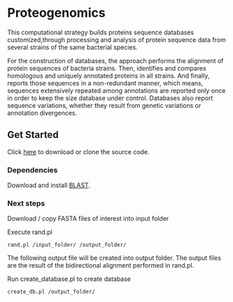 # Proteogenomics

This computational strategy builds proteins sequence databases customized,through processing and analysis of protein sequence data from several strains of the same bacterial species.

For the construction of databases, the approach performs the alignment of protein sequences of bacteria strains. Then, identifies and compares homologous and uniquely annotated proteins in all strains. And finally, reports those sequences in a non-redundant manner, which means, sequences extensively repeated among annotations are reported only once in order to keep the size database under control. Databases also report sequence variations, whether they result from genetic variations or annotation divergences.

## Get Started

Click [here](https://github.com/karlactm/Proteogenomics.git) to download or clone the source code.

### Dependencies

Download and install [BLAST](https://blast.ncbi.nlm.nih.gov/Blast.cgi). 

### Next steps

Download / copy FASTA files of interest into input folder 

Execute rand.pl

```
rand.pl /input_folder/ /output_folder/
```

The following output file will be created into output folder. The output files are the result of the bidirectional alignment performed in rand.pl.

Run create_database.pl to create database

```
create_db.pl /output_folder/
```







